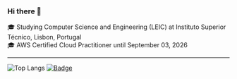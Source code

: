 ### Hi there 👋

🎓 Studying Computer Science and Engineering (LEIC) at Instituto Superior Técnico, Lisbon, Portugal  \
🎓 AWS Certified Cloud Practitioner until September 03, 2026

-------------------------
![Top Langs](https://github-readme-stats.vercel.app/api/top-langs/?username=TiDeane&hide=javascript,css,scss,html&theme=tokyonight)
[![Badge](https://github.com/TiDeane/TiDeane/assets/120483063/a24d308e-1a0a-40f5-ad35-050005358ede)](https://www.credly.com/badges/9d94075d-c315-4582-9c3e-73b7f2b26f3e/public_url)

<!--
**TiDeane/TiDeane** is a ✨ _special_ ✨ repository because its `README.md` (this file) appears on your GitHub profile.

Here are some ideas to get you started:

- 🔭 I’m currently working on ...
- 🌱 I’m currently learning ...
- 👯 I’m looking to collaborate on ...
- 🤔 I’m looking for help with ...
- 💬 Ask me about ...
- 📫 How to reach me: ...
- 😄 Pronouns: ...
- ⚡ Fun fact: ...
-->
